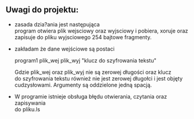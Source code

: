 ## Uwagi do projektu:

* zasada dzia?ania jest następująca  
    program otwiera plik wejsciowy oraz wyjsciowy i pobiera, xoruje
    oraz zapisuje do pliku wyjsciowego 254 bajtowe fragmenty.


* zakładam że dane wejściowe są postaci

    program1  plik_wej  plik_wyj  "klucz do szyfrowania tekstu"  

    Gdzie plik_wej oraz plik_wyj nie są zerowej długości oraz klucz  
    do szyfrowania tekstu również nie jest zerowej długołci i jest objęty  
    cudzysłowami. Argumenty są oddzielone jedną spacją.  

* W programie istnieje obsługa błędu otwierania, czytania oraz zapisywania  
    do pliku.ls
    

